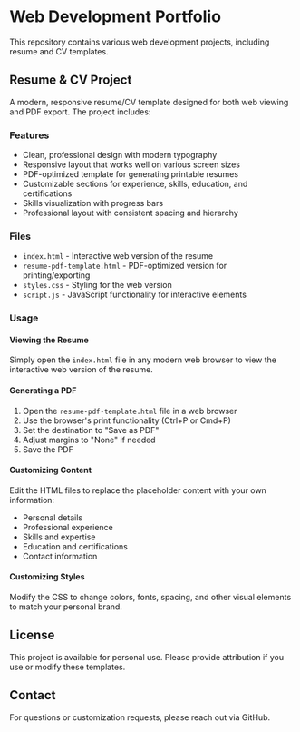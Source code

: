 # Web Development Portfolio

This repository contains various web development projects, including resume and CV templates.

## Resume & CV Project

A modern, responsive resume/CV template designed for both web viewing and PDF export. The project includes:

### Features

- Clean, professional design with modern typography
- Responsive layout that works well on various screen sizes
- PDF-optimized template for generating printable resumes
- Customizable sections for experience, skills, education, and certifications
- Skills visualization with progress bars
- Professional layout with consistent spacing and hierarchy

### Files

- `index.html` - Interactive web version of the resume
- `resume-pdf-template.html` - PDF-optimized version for printing/exporting
- `styles.css` - Styling for the web version
- `script.js` - JavaScript functionality for interactive elements

### Usage

#### Viewing the Resume

Simply open the `index.html` file in any modern web browser to view the interactive web version of the resume.

#### Generating a PDF

1. Open the `resume-pdf-template.html` file in a web browser
2. Use the browser's print functionality (Ctrl+P or Cmd+P)
3. Set the destination to "Save as PDF"
4. Adjust margins to "None" if needed
5. Save the PDF

#### Customizing Content

Edit the HTML files to replace the placeholder content with your own information:

- Personal details
- Professional experience
- Skills and expertise
- Education and certifications
- Contact information

#### Customizing Styles

Modify the CSS to change colors, fonts, spacing, and other visual elements to match your personal brand.

## License

This project is available for personal use. Please provide attribution if you use or modify these templates.

## Contact

For questions or customization requests, please reach out via GitHub.